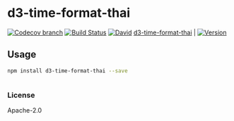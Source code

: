 # d3-time-format-thai

[![Codecov branch](https://img.shields.io/codecov/c/github/apache-superset/d3-time-format-thai/master.svg?style=flat-square)](https://codecov.io/gh/apache-superset/d3-time-format-thai/branch/master)
[![Build Status](https://img.shields.io/travis/com/apache-superset/d3-time-format-thai/master.svg?style=flat-square)](https://travis-ci.com/apache-superset/d3-time-format-thai)
[![David](https://img.shields.io/david/dev/apache-superset/d3-time-format-thai.svg?style=flat-square)](https://david-dm.org/apache-superset/d3-time-format-thai?type=dev)
[d3-time-format-thai](https://github.com/apache-superset/d3-time-format-thai/tree/master/packages/d3-time-format-thai) | [![Version](https://img.shields.io/npm/v/d3-time-format-thai.svg?style=flat-square)](https://img.shields.io/npm/v/d3-time-format-thai.svg?style=flat-square)

## Usage

```sh
npm install d3-time-format-thai --save
```

```ts
```

### License

Apache-2.0
